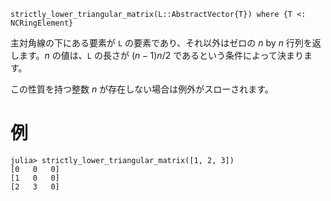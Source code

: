 ```
strictly_lower_triangular_matrix(L::AbstractVector{T}) where {T <: NCRingElement}
```

主対角線の下にある要素が `L` の要素であり、それ以外はゼロの $n$ by $n$ 行列を返します。$n$ の値は、`L` の長さが $(n-1)n/2$ であるという条件によって決まります。

この性質を持つ整数 $n$ が存在しない場合は例外がスローされます。

# 例

```jldoctest
julia> strictly_lower_triangular_matrix([1, 2, 3])
[0   0   0]
[1   0   0]
[2   3   0]
```
